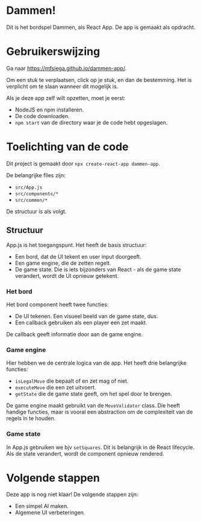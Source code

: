 # Dammen!
Dit is het bordspel Dammen, als React App. De app is gemaakt als opdracht.

# Gebruikerswijzing
Ga naar https://mfsiega.github.io/dammen-app/.

Om een stuk te verplaatsen, click op je stuk, en dan de bestemming.
Het is verplicht om te slaan wanneer dit mogelijk is.

Als je deze app zelf wilt opzetten, moet je eerst:
- NodeJS en npm installeren.
- De code downloaden.
- `npm start` van de directory waar je de code hebt opgeslagen.

# Toelichting van de code
Dit project is gemaakt door `npx create-react-app dammen-app`.

De belangrijke files zijn:
- `src/App.js`
- `src/components/*`
- `src/common/*`

De structuur is als volgt.

## Structuur
App.js is het toegangspunt. Het heeft de basis structuur:
- Een bord, dat de UI tekent en user input doorgeeft.
- Een game engine, die de zetten regelt.
- De game state. Die is iets bijzonders van React - als de game state verandert,
  wordt de UI opnieuw getekent.

### Het bord
Het bord component heeft twee functies:
- De UI tekenen. Een visueel beeld van de game state, dus.
- Een callback gebruiken als een player een zet maakt.

De callback geeft informatie door aan de game engine.

### Game engine
Hier hebben we de centrale logica van de app. Het heeft drie belangrijke functies:
- `isLegalMove` die bepaalt of en zet mag of niet.
- `executeMove` die een zet uitvoert.
- `getState` die de game state geeft, om het spel door te brengen.

De game engine maakt gebruikt van de `MoveValidator` class. Die heeft handige functies,
maar is vooral een abstraction om de complexiteit van de regels in te houden.

### Game state
In App.js gebruiken we bjv `setSquares`. Dit is belangrijk in de React lifecycle.
Als de state verandert, wordt de component opnieuw rendered.

# Volgende stappen
Deze app is nog niet klaar! De volgende stappen zijn:
- Een simpel AI maken.
- Algemene UI verbeteringen.